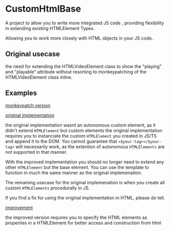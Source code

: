 # CustomHtmlBase

A project to allow you to write more integrated JS code , providing flexibility in extending existing HTMLElement Types.

Allowing you to work more closely with HTML objects in your JS code.



## Original usecase

the need for extending the HTMLVideoElement class to show the "playing" and "playable" attribute without resorting to monkeypatching of the HTMLVideoElement class inline.

## Examples

[monkeypatch version](examples/monkeypatch.ts)


[original implementation](examples/video-example.ts)

the original implementation wasnt an autonomous custom element,
as it didn't extend `HTMLElement` but custom elements
the original implementation requires you to instanciate the custom `HTMLElement` you created in JS/TS and append it to the DOM.
You cannot guarantee that `<$your-tag></$your-tag>` will necessarily work, as the extention of autonomous `HTMLElements` are not supported in that manner.

With the improved implementation you should no longer need to extend any other `HTMLElement` but the base element.
You can use the template to function in much the same manner as the original implemenation.

The remaining usecase for the original implemenation is when you create all custom `HTMLElements` procedurally in JS.

If you find a fix for using the original implementation in HTML, please do tell.



[improvement ](examples/example-html.ts)

the improved version requires you to specify the HTML elements as properties in a HTMLElement for better access and construction from html

